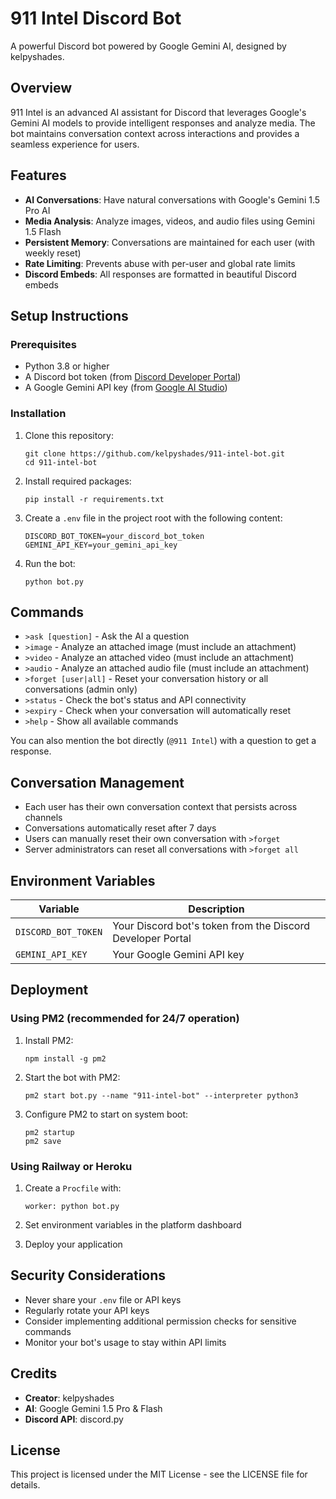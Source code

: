 # 911 Intel Discord Bot

A powerful Discord bot powered by Google Gemini AI, designed by kelpyshades.

## Overview

911 Intel is an advanced AI assistant for Discord that leverages Google's Gemini AI models to provide intelligent responses and analyze media. The bot maintains conversation context across interactions and provides a seamless experience for users.

## Features

- **AI Conversations**: Have natural conversations with Google's Gemini 1.5 Pro AI
- **Media Analysis**: Analyze images, videos, and audio files using Gemini 1.5 Flash
- **Persistent Memory**: Conversations are maintained for each user (with weekly reset)
- **Rate Limiting**: Prevents abuse with per-user and global rate limits
- **Discord Embeds**: All responses are formatted in beautiful Discord embeds

## Setup Instructions

### Prerequisites

- Python 3.8 or higher
- A Discord bot token (from [Discord Developer Portal](https://discord.com/developers/applications))
- A Google Gemini API key (from [Google AI Studio](https://makersuite.google.com/app/apikey))

### Installation

1. Clone this repository:

   ```
   git clone https://github.com/kelpyshades/911-intel-bot.git
   cd 911-intel-bot
   ```

2. Install required packages:

   ```
   pip install -r requirements.txt
   ```

3. Create a `.env` file in the project root with the following content:

   ```
   DISCORD_BOT_TOKEN=your_discord_bot_token
   GEMINI_API_KEY=your_gemini_api_key
   ```

4. Run the bot:
   ```
   python bot.py
   ```

## Commands

- `>ask [question]` - Ask the AI a question
- `>image` - Analyze an attached image (must include an attachment)
- `>video` - Analyze an attached video (must include an attachment)
- `>audio` - Analyze an attached audio file (must include an attachment)
- `>forget [user|all]` - Reset your conversation history or all conversations (admin only)
- `>status` - Check the bot's status and API connectivity
- `>expiry` - Check when your conversation will automatically reset
- `>help` - Show all available commands

You can also mention the bot directly (`@911 Intel`) with a question to get a response.

## Conversation Management

- Each user has their own conversation context that persists across channels
- Conversations automatically reset after 7 days
- Users can manually reset their own conversation with `>forget`
- Server administrators can reset all conversations with `>forget all`

## Environment Variables

| Variable            | Description                                                |
| ------------------- | ---------------------------------------------------------- |
| `DISCORD_BOT_TOKEN` | Your Discord bot's token from the Discord Developer Portal |
| `GEMINI_API_KEY`    | Your Google Gemini API key                                 |

## Deployment

### Using PM2 (recommended for 24/7 operation)

1. Install PM2:

   ```
   npm install -g pm2
   ```

2. Start the bot with PM2:

   ```
   pm2 start bot.py --name "911-intel-bot" --interpreter python3
   ```

3. Configure PM2 to start on system boot:
   ```
   pm2 startup
   pm2 save
   ```

### Using Railway or Heroku

1. Create a `Procfile` with:

   ```
   worker: python bot.py
   ```

2. Set environment variables in the platform dashboard
3. Deploy your application

## Security Considerations

- Never share your `.env` file or API keys
- Regularly rotate your API keys
- Consider implementing additional permission checks for sensitive commands
- Monitor your bot's usage to stay within API limits

## Credits

- **Creator**: kelpyshades
- **AI**: Google Gemini 1.5 Pro & Flash
- **Discord API**: discord.py

## License

This project is licensed under the MIT License - see the LICENSE file for details.
